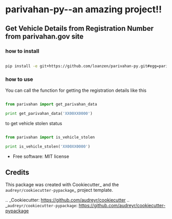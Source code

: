 # parivahan-py--an amazing project!!


## Get Vehicle Details from Registration Number from parivahan.gov site


### how to install

```bash

pip install -e git+https://github.com/loanzen/parivahan-py.git#egg=parivahan

```


### how to use

You can call the function for getting the registration details
like this

```python

from parivahan import get_parivahan_data

print get_parivahan_data('XX00XX0000')

```

to get vehicle stolen status

```python

from parivahan import is_vehicle_stolen

print is_vehicle_stolen('XX00XX0000')

```


* Free software: MIT license


Credits
---------

This package was created with Cookiecutter_ and the `audreyr/cookiecutter-pypackage`_ project template.

.. _Cookiecutter: https://github.com/audreyr/cookiecutter
.. _`audreyr/cookiecutter-pypackage`: https://github.com/audreyr/cookiecutter-pypackage
